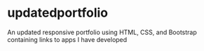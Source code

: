 # updatedportfolio
An updated responsive portfolio using HTML, CSS, and Bootstrap containing links to apps I have developed
